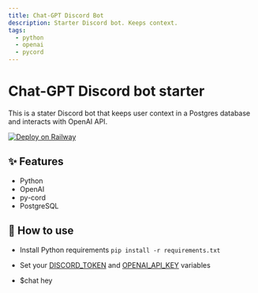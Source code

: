 ```yaml
---
title: Chat-GPT Discord Bot
description: Starter Discord bot. Keeps context.
tags:
  - python
  - openai
  - pycord
---
```


# Chat-GPT Discord bot starter

This is a stater Discord bot that keeps user context in a Postgres database and interacts with OpenAI API.

[![Deploy on Railway](https://railway.app/button.svg)](https://railway.app/template/1cSU5t?referralCode=WpeP6D)

## ✨ Features

- Python
- OpenAI
- py-cord
- PostgreSQL

## 🤷 How to use

- Install Python requirements `pip install -r requirements.txt`
- Set your [DISCORD_TOKEN](https://discord.com/developers/applications) and [OPENAI_API_KEY](https://platform.openai.com/account/api-keys) variables

- $chat hey




